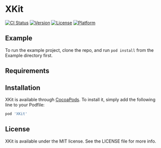 # XKit

[![CI Status](https://img.shields.io/travis/willzh/XKit.svg?style=flat)](https://travis-ci.org/willzh/XKit)
[![Version](https://img.shields.io/cocoapods/v/XKit.svg?style=flat)](https://cocoapods.org/pods/XKit)
[![License](https://img.shields.io/cocoapods/l/XKit.svg?style=flat)](https://cocoapods.org/pods/XKit)
[![Platform](https://img.shields.io/cocoapods/p/XKit.svg?style=flat)](https://cocoapods.org/pods/XKit)

## Example

To run the example project, clone the repo, and run `pod install` from the Example directory first.

## Requirements

## Installation

XKit is available through [CocoaPods](https://cocoapods.org). To install
it, simply add the following line to your Podfile:

```ruby
pod 'XKit'
```


## License

XKit is available under the MIT license. See the LICENSE file for more info.
